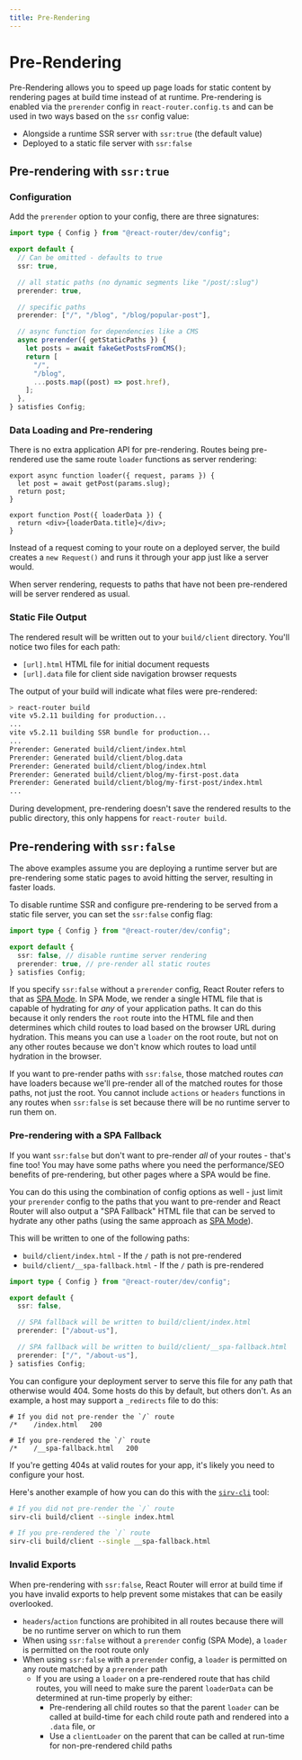 ```yaml
---
title: Pre-Rendering
---
```


# Pre-Rendering

Pre-Rendering allows you to speed up page loads for static content by rendering pages at build time instead of at runtime. Pre-rendering is enabled via the `prerender` config in `react-router.config.ts` and can be used in two ways based on the `ssr` config value:

- Alongside a runtime SSR server with `ssr:true` (the default value)
- Deployed to a static file server with `ssr:false`

## Pre-rendering with `ssr:true`

### Configuration

Add the `prerender` option to your config, there are three signatures:

```ts filename=react-router.config.ts lines=[7-8,10-11,13-21]
import type { Config } from "@react-router/dev/config";

export default {
  // Can be omitted - defaults to true
  ssr: true,

  // all static paths (no dynamic segments like "/post/:slug")
  prerender: true,

  // specific paths
  prerender: ["/", "/blog", "/blog/popular-post"],

  // async function for dependencies like a CMS
  async prerender({ getStaticPaths }) {
    let posts = await fakeGetPostsFromCMS();
    return [
      "/",
      "/blog",
      ...posts.map((post) => post.href),
    ];
  },
} satisfies Config;
```

### Data Loading and Pre-rendering

There is no extra application API for pre-rendering. Routes being pre-rendered use the same route `loader` functions as server rendering:

```tsx
export async function loader({ request, params }) {
  let post = await getPost(params.slug);
  return post;
}

export function Post({ loaderData }) {
  return <div>{loaderData.title}</div>;
}
```

Instead of a request coming to your route on a deployed server, the build creates a `new Request()` and runs it through your app just like a server would.

When server rendering, requests to paths that have not been pre-rendered will be server rendered as usual.

### Static File Output

The rendered result will be written out to your `build/client` directory. You'll notice two files for each path:

- `[url].html` HTML file for initial document requests
- `[url].data` file for client side navigation browser requests

The output of your build will indicate what files were pre-rendered:

```sh
> react-router build
vite v5.2.11 building for production...
...
vite v5.2.11 building SSR bundle for production...
...
Prerender: Generated build/client/index.html
Prerender: Generated build/client/blog.data
Prerender: Generated build/client/blog/index.html
Prerender: Generated build/client/blog/my-first-post.data
Prerender: Generated build/client/blog/my-first-post/index.html
...
```

During development, pre-rendering doesn't save the rendered results to the public directory, this only happens for `react-router build`.

## Pre-rendering with `ssr:false`

The above examples assume you are deploying a runtime server but are pre-rendering some static pages to avoid hitting the server, resulting in faster loads.

To disable runtime SSR and configure pre-rendering to be served from a static file server, you can set the `ssr:false` config flag:

```ts filename=react-router.config.ts
import type { Config } from "@react-router/dev/config";

export default {
  ssr: false, // disable runtime server rendering
  prerender: true, // pre-render all static routes
} satisfies Config;
```

If you specify `ssr:false` without a `prerender` config, React Router refers to that as [SPA Mode](./spa). In SPA Mode, we render a single HTML file that is capable of hydrating for _any_ of your application paths. It can do this because it only renders the `root` route into the HTML file and then determines which child routes to load based on the browser URL during hydration. This means you can use a `loader` on the root route, but not on any other routes because we don't know which routes to load until hydration in the browser.

If you want to pre-render paths with `ssr:false`, those matched routes _can_ have loaders because we'll pre-render all of the matched routes for those paths, not just the root. You cannot include `actions` or `headers` functions in any routes when `ssr:false` is set because there will be no runtime server to run them on.

### Pre-rendering with a SPA Fallback

If you want `ssr:false` but don't want to pre-render _all_ of your routes - that's fine too! You may have some paths where you need the performance/SEO benefits of pre-rendering, but other pages where a SPA would be fine.

You can do this using the combination of config options as well - just limit your `prerender` config to the paths that you want to pre-render and React Router will also output a "SPA Fallback" HTML file that can be served to hydrate any other paths (using the same approach as [SPA Mode](./spa)).

This will be written to one of the following paths:

- `build/client/index.html` - If the `/` path is not pre-rendered
- `build/client/__spa-fallback.html` - If the `/` path is pre-rendered

```ts filename=react-router.config.ts
import type { Config } from "@react-router/dev/config";

export default {
  ssr: false,

  // SPA fallback will be written to build/client/index.html
  prerender: ["/about-us"],

  // SPA fallback will be written to build/client/__spa-fallback.html
  prerender: ["/", "/about-us"],
} satisfies Config;
```

You can configure your deployment server to serve this file for any path that otherwise would 404. Some hosts do this by default, but others don't. As an example, a host may support a `_redirects` file to do this:

```
# If you did not pre-render the `/` route
/*    /index.html   200

# If you pre-rendered the `/` route
/*    /__spa-fallback.html   200
```

If you're getting 404s at valid routes for your app, it's likely you need to configure your host.

Here's another example of how you can do this with the [`sirv-cli`](https://www.npmjs.com/package/sirv-cli#user-content-single-page-applications) tool:

```sh
# If you did not pre-render the `/` route
sirv-cli build/client --single index.html

# If you pre-rendered the `/` route
sirv-cli build/client --single __spa-fallback.html
```

### Invalid Exports

When pre-rendering with `ssr:false`, React Router will error at build time if you have invalid exports to help prevent some mistakes that can be easily overlooked.

- `headers`/`action` functions are prohibited in all routes because there will be no runtime server on which to run them
- When using `ssr:false` without a `prerender` config (SPA Mode), a `loader` is permitted on the root route only
- When using `ssr:false` with a `prerender` config, a `loader` is permitted on any route matched by a `prerender` path
  - If you are using a `loader` on a pre-rendered route that has child routes, you will need to make sure the parent `loaderData` can be determined at run-time properly by either:
    - Pre-rendering all child routes so that the parent `loader` can be called at build-time for each child route path and rendered into a `.data` file, or
    - Use a `clientLoader` on the parent that can be called at run-time for non-pre-rendered child paths
